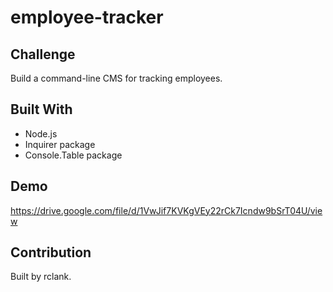 # employee-tracker

## Challenge
Build a command-line CMS for tracking employees.

## Built With
* Node.js
* Inquirer package
* Console.Table package

## Demo
https://drive.google.com/file/d/1VwJif7KVKgVEy22rCk7Icndw9bSrT04U/view

## Contribution
Built by rclank.
